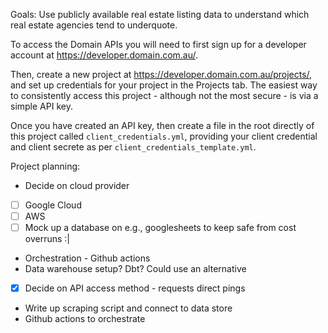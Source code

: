Goals: Use publicly available real estate listing data to understand which real estate agencies tend to underquote. 

To access the Domain APIs you will need to first sign up for a developer account at https://developer.domain.com.au/.

Then, create a new project at https://developer.domain.com.au/projects/,  and set up credentials for your project in the Projects tab. The easiest way to consistently access this project - although not the most secure - is via a simple API key.

Once you have created an API key, then create a file in the root directly of this project called `client_credentials.yml`, providing your client credential and client secrete as per  `client_credentials_template.yml`.

Project planning: 
- Decide on cloud provider
- [ ] Google Cloud
- [ ] AWS
- [ ] Mock up a database on e.g., googlesheets to keep safe from cost overruns :|
- Orchestration - Github actions
- Data warehouse setup? Dbt? Could use an alternative
- [x] Decide on API access method - requests direct pings 
- Write up scraping script and connect to data store
- Github actions to orchestrate


